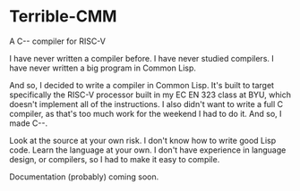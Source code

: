 # Terrible-CMM
A C-- compiler for RISC-V

I have never written a compiler before.
I have never studied compilers.
I have never written a big program in Common Lisp.

And so, I decided to write a compiler in Common Lisp. It's built to target specifically the RISC-V processor built in my EC EN 323 class at BYU, which doesn't implement all of the instructions. I also didn't want to write a full C compiler, as that's too much work for the weekend I had to do it. And so, I made C--.

Look at the source at your own risk. I don't know how to write good Lisp code.
Learn the language at your own. I don't have experience in language design, or compilers, so I had to make it easy to compile.

Documentation (probably) coming soon.

